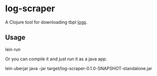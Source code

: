 # log-scraper

A Clojure tool for downloading tbpl [logs](http://ftp.mozilla.org/pub/mozilla.org/firefox/tinderbox-builds/mozilla-inbound-linux-debug/).

## Usage

  lein run <path to download-dir>

Or you can compile it and just run it as a java app.

  lein uberjar
  java -jar target/log-scraper-0.1.0-SNAPSHOT-standalone.jar <path to download-dir>
